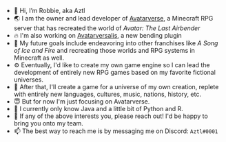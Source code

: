 - 👋 Hi, I’m Robbie, aka Aztl
- 🌏 I am the owner and lead developer of [Avatarverse](https://github.com/Avatarverse), a Minecraft RPG server that has recreated the world of *Avatar: The Last Airbender*
- 🔥 I'm also working on [Avatarversalis](https://github.com/Avatarverse/Avatarversalis), a new bending plugin
- 🐲 My future goals include endeavoring into other franchises like *A Song of Ice and Fire* and recreating those worlds and RPG systems in Minecraft as well.
- ⚙️ Eventually, I'd like to create my own game engine so I can lead the development of entirely new RPG games based on my favorite fictional universes.
- 👑 After that, I'll create a game for a universe of my own creation, replete with entirely new languages, cultures, music, nations, history, etc.
- 😇 But for now I'm just focusing on Avatarverse.
- 🌱 I currently only know Java and a little bit of Python and R.
- 💞️ If any of the above interests you, please reach out! I'd be happy to bring you onto my team.
- 📫 The best way to reach me is by messaging me on Discord: `Aztl#0001`

<!---
Aztlon/Aztlon is a ✨ special ✨ repository because its `README.md` (this file) appears on your GitHub profile.
You can click the Preview link to take a look at your changes.
--->
